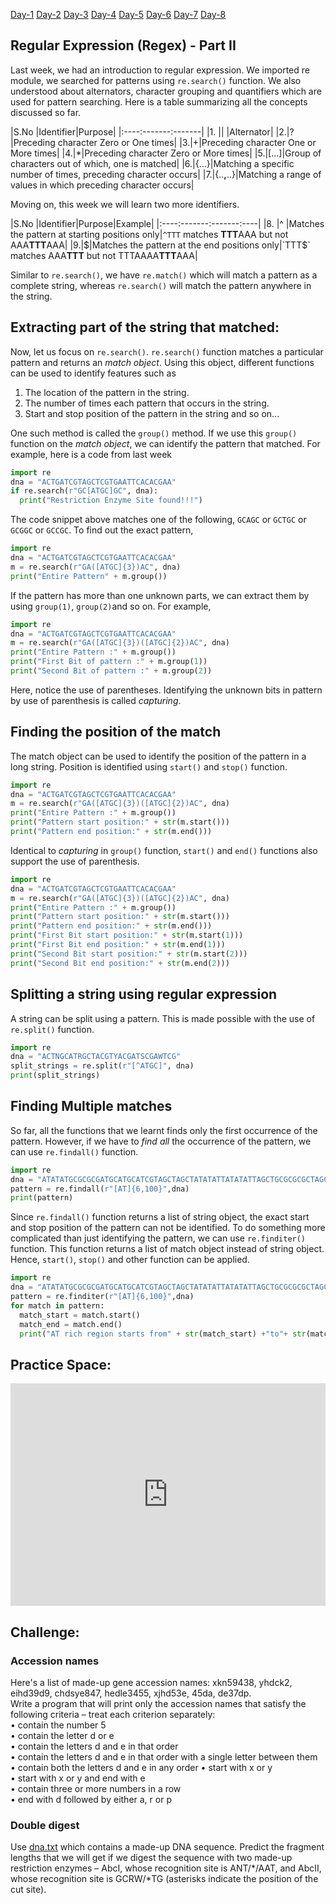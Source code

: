 [Day-1](https://rameshbalan.github.io/Python-Course/Day1) 
[Day-2](https://rameshbalan.github.io/Python-Course/Day2) 
[Day-3](https://rameshbalan.github.io/Python-Course/Day3) 
[Day-4](https://rameshbalan.github.io/Python-Course/Day4) 
[Day-5](https://rameshbalan.github.io/Python-Course/Day5) 
[Day-6](https://rameshbalan.github.io/Python-Course/Day6) 
[Day-7](https://rameshbalan.github.io/Python-Course/Day7) 
[Day-8](https://rameshbalan.github.io/Python-Course/Day8) 

## Regular Expression (Regex) - Part II

Last week, we had an introduction to regular expression. We imported re module, we searched for patterns using `re.search()` function. We also understood about alternators, character grouping and quantifiers which are used for pattern searching. Here is a table summarizing all the concepts discussed so far.

|S.No |Identifier|Purpose|
|:----:-------:-------|
|1.   |&#x7c; |Alternator|
|2.|?|Preceding character Zero or One times|
|3.|+|Preceding character One or More times|
|4.|*|Preceding character Zero or More times|
|5.|[...]|Group of characters out of which, one is matched|
|6.|{...}|Matching a specific number of times, preceding character occurs|
|7.|{..**,**..}|Matching a range of values in which preceding character occurs|

Moving on, this week we will learn two more identifiers.

|S.No |Identifier|Purpose|Example|
|:----:-------:-------:----|
|8.   |^ |Matches the pattern at starting positions only|`^TTT` matches **TTT**AAA but not AAA**TTT**AAA|
|9.|$|Matches the pattern at the end positions only|`TTT$` matches AAA**TTT** but not TTTAAAA**TTT**AAA|

Similar to `re.search()`, we have `re.match()` which will match a pattern as a complete string, whereas `re.search()` will match the pattern anywhere in the string.

## Extracting part of the string that matched:

Now, let us focus on `re.search()`. `re.search()` function matches a particular pattern and returns an *match object*. Using this object, different functions can be used to identify features such as  
1. The location of the pattern in the string.
2. The number of times each pattern that occurs in the string.
3. Start and stop position of the pattern in the string and so on...

One such method is called the `group()` method. If we use this `group()` function on the  *match object*, we can identify the pattern that matched. For example, here is a code from last week

```python
import re
dna = "ACTGATCGTAGCTCGTGAATTCACACGAA"
if re.search(r"GC[ATGC]GC", dna):
  print("Restriction Enzyme Site found!!!")
```

The code snippet above matches one of the following, `GCAGC` or `GCTGC` or `GCGGC` or `GCCGC`. To find out the exact pattern,

```python
import re
dna = "ACTGATCGTAGCTCGTGAATTCACACGAA"
m = re.search(r"GA([ATGC]{3})AC", dna)
print("Entire Pattern" + m.group())
```
If the pattern has more than one unknown parts, we can extract them by using `group(1)`, `group(2)`and so on. For example,

```python
import re
dna = "ACTGATCGTAGCTCGTGAATTCACACGAA"
m = re.search(r"GA([ATGC]{3})([ATGC]{2})AC", dna)
print("Entire Pattern :" + m.group())
print("First Bit of pattern :" + m.group(1))
print("Second Bit of pattern :" + m.group(2))
```

Here, notice the use of parentheses. Identifying the unknown bits in pattern by use of parenthesis is called *capturing*.

## Finding the position of the match
The match object can be used to identify the position of the pattern in a long string. Position is identified using `start()` and `stop()` function.

```python
import re
dna = "ACTGATCGTAGCTCGTGAATTCACACGAA"
m = re.search(r"GA([ATGC]{3})([ATGC]{2})AC", dna)
print("Entire Pattern :" + m.group())
print("Pattern start position:" + str(m.start()))
print("Pattern end position:" + str(m.end()))
```

Identical to *capturing* in `group()` function, `start()` and `end()` functions also support the use of parenthesis.

```python
import re
dna = "ACTGATCGTAGCTCGTGAATTCACACGAA"
m = re.search(r"GA([ATGC]{3})([ATGC]{2})AC", dna)
print("Entire Pattern :" + m.group())
print("Pattern start position:" + str(m.start()))
print("Pattern end position:" + str(m.end()))
print("First Bit start position:" + str(m.start(1)))
print("First Bit end position:" + str(m.end(1)))
print("Second Bit start position:" + str(m.start(2)))
print("Second Bit end position:" + str(m.end(2)))
```

## Splitting a string using regular expression
A string can be split using a pattern. This is made possible with the use of `re.split()` function.

```python
import re
dna = "ACTNGCATRGCTACGTYACGATSCGAWTCG"
split_strings = re.split(r"[^ATGC]", dna)
print(split_strings)
```

## Finding Multiple matches

So far, all the functions that we learnt finds only the first occurrence of the pattern. However, if we have to *find all* the occurrence of the pattern, we can use `re.findall()` function.

```python
import re
dna = "ATATATGCGCGCGATGCATGCATCGTAGCTAGCTATATATTATATATTAGCTGCGCGCGCTAGCTAGATTACCTAGCTAGCATCGTATATATATATCGCTAGCTACTACT"
pattern = re.findall(r"[AT]{6,100}",dna)
print(pattern)
```
Since `re.findall()` function returns a list of string object, the exact start and stop position of the pattern can not be identified. To do something more complicated than just identifying the pattern, we can use `re.finditer()` function. This function returns a list of match object instead of string object. Hence, `start()`, `stop()` and other function can be applied.

```python
import re
dna = "ATATATGCGCGCGATGCATGCATCGTAGCTAGCTATATATTATATATTAGCTGCGCGCGCTAGCTAGATTACCTAGCTAGCATCGTATATATATATCGCTAGCTACTACT"
pattern = re.finditer(r"[AT]{6,100}",dna)
for match in pattern:
  match_start = match.start()
  match_end = match.end()
  print("AT rich region starts from" + str(match_start) +"to"+ str(match_end))
```

## Practice Space:

<iframe src="https://trinket.io/embed/python3/ef42646a7d" width="100%" height="356" frameborder="0" marginwidth="0" marginheight="0" allowfullscreen></iframe>

## Challenge:
### Accession names
Here's a list of made-up gene accession names:
xkn59438, yhdck2, eihd39d9, chdsye847, hedle3455, xjhd53e, 45da, de37dp.  
Write a program that will print only the accession names that satisfy the following criteria – treat each criterion separately:  
• contain the number 5  
• contain the letter d or e  
• contain the letters d and e in that order  
• contain the letters d and e in that order with a single letter between them  
• contain both the letters d and e in any order
• start with x or y  
• start with x or y and end with e  
• contain three or more numbers in a row  
• end with d followed by either a, r or p  

### Double digest
Use [dna.txt](dna_sequence.txt) which contains a made-up DNA sequence. Predict the fragment lengths that we will get if we digest the sequence with two made-up restriction enzymes – AbcI, whose recognition site is ANT/*/AAT, and AbcII, whose recognition site is GCRW/*TG (asterisks indicate the position of the cut site).
